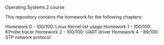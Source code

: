 Operating Systems 2 course

This repository contains the homework for the following chapters:

Homework 0 - 100/100: Linux Kernel list usage
Homework 1 - 100/100: KProbe tracer
Homework 2 - 100/100: UART driver
Homework 4 - 89/100:  STP network protocol
